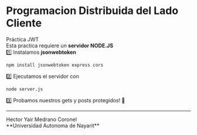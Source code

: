 # Programacion Distribuida del Lado Cliente
Práctica JWT <br>
Esta practica requiere un **servidor NODE.JS**  <br>
1️⃣ Instalamos **jsonwebtoken**
```
npm install jsonwebtoken express cors
```
2️⃣ Ejecutamos el servidor con 
```
node server.js
```
3️⃣ Probamos nuestros gets y posts protegidos! 🚀
<hr>
Hector Yair Medrano Coronel <br>
**Universidad Autonoma de Nayarit**
